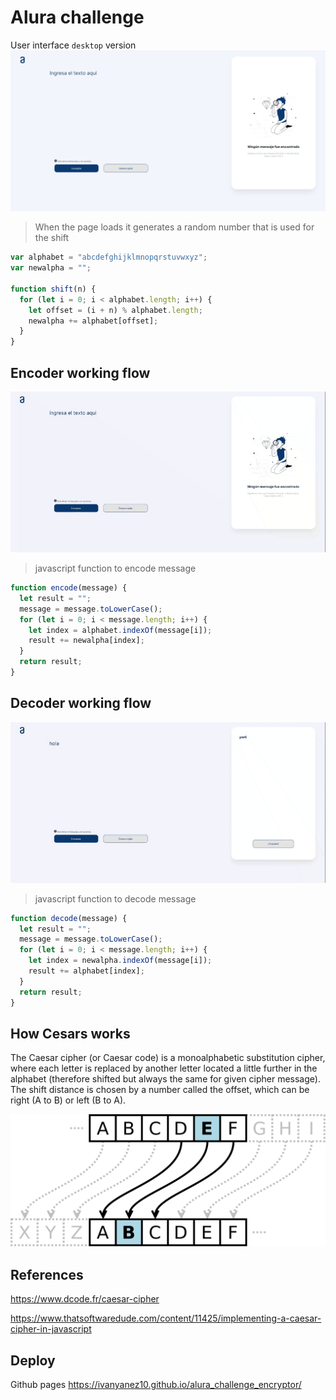 # Alura challenge

User interface `desktop` version
![deploy UI](./images/description/front-desktop.png)

> When the page loads it generates a random number that is used for the shift

```javascript
var alphabet = "abcdefghijklmnopqrstuvwxyz";
var newalpha = "";

function shift(n) {  
  for (let i = 0; i < alphabet.length; i++) {
    let offset = (i + n) % alphabet.length;
    newalpha += alphabet[offset];
  }  
}
```

## Encoder working flow
![Cesar algorithm](./images/description/encrypt.gif)
> javascript function to encode message

```javascript
function encode(message) {
  let result = "";
  message = message.toLowerCase();
  for (let i = 0; i < message.length; i++) {
    let index = alphabet.indexOf(message[i]);
    result += newalpha[index];
  }
  return result;
}
```

## Decoder working flow

![Cesar algorithm](./images/description/decript.gif)
> javascript function to decode message

```javascript
function decode(message) {
  let result = "";
  message = message.toLowerCase();
  for (let i = 0; i < message.length; i++) {
    let index = newalpha.indexOf(message[i]);
    result += alphabet[index];
  }
  return result;
}
```

## How Cesars works

The Caesar cipher (or Caesar code) is a monoalphabetic substitution cipher, where each letter is replaced by another letter located a little further in the alphabet (therefore shifted but always the same for given cipher message). The shift distance is chosen by a number called the offset, which can be right (A to B) or left (B to A).

![Cesar algorithm](./images/description/cesars.png)

## References

<https://www.dcode.fr/caesar-cipher>

<https://www.thatsoftwaredude.com/content/11425/implementing-a-caesar-cipher-in-javascript>

## Deploy

Github pages
<https://ivanyanez10.github.io/alura_challenge_encryptor/>
